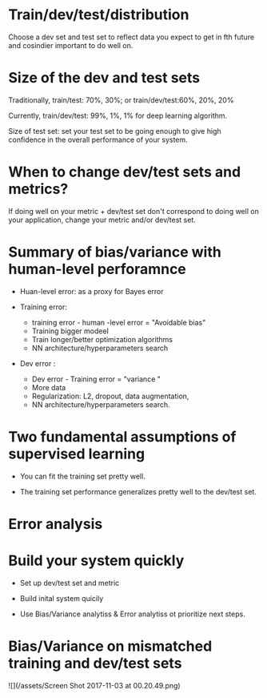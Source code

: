 # Train/dev/test/distribution

Choose a dev set and test set to reflect data you expect to get in fth future and cosindier important to do well on.

# Size of the dev and test sets

Traditionally, train/test: 70%, 30%; or train/dev/test:60%, 20%, 20%

Currently, train/dev/test: 99%, 1%, 1% for deep learning algorithm.

Size of test set: set your test set to be going enough to give high confidence in the overall performance of your system.

# When to change dev/test sets and metrics?

If doing well on your metric + dev/test set don't correspond to doing well on your application, change your metric and/or dev/test set.

# Summary of bias/variance with human-level perforamnce

* Huan-level error: as a proxy for Bayes error

* Training error:

  * training error - human -level error = "Avoidable bias"
  * Training bigger modeel
  * Train longer/better optimization algorithms 
  * NN architecture/hyperparameters search

* Dev error :

  * Dev error - Training error = "variance "
  * More data
  * Regularization: L2, dropout, data augmentation, 
  * NN architecture/hyperparameters search.

# Two fundamental assumptions of supervised learning

* You can fit the training set pretty well.

* The training set performance generalizes pretty well to the dev/test set.

# Error analysis

# Build your system quickly

* Set up dev/test set and metric

* Build inital system quicily 

* Use Bias/Variance analytiss & Error analytiss ot prioritize next steps. 

# Bias/Variance on mismatched training and dev/test sets
![](/assets/Screen Shot 2017-11-03 at 00.20.49.png)




